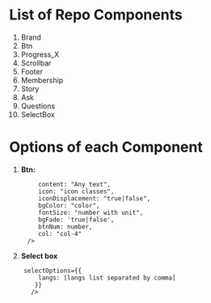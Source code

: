 # List of Repo Components
1. Brand
2. Btn
3. Progress_X
4. Scrollbar
5. Footer
6. Membership
7. Story
8. Ask
9. Questions
10. SelectBox

# Options of each Component
1. __Btn:__
```<Btn
        content: "Any text",
        icon: "icon classes",
        iconDisplacement: "true|false",
        bgColor: "color",
        fontSize: "number with unit",
        bgFade: 'true|false',
        btnNum: number,
        col: "col-4"
     />
```

2. **Select box**
```<SelectBox 
    selectOptions={{
        langs: [langs list separated by comma]
       }}
      />
